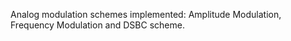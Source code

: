 Analog modulation schemes implemented: Amplitude Modulation, Frequency Modulation and DSBC scheme. 

